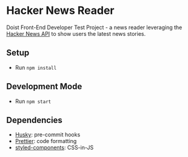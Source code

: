 # Hacker News Reader

Doist Front-End Developer Test Project - a news reader leveraging the [Hacker News API](https://github.com/HackerNews/API) to show users the latest news stories.


## Setup 
- Run `npm install`

## Development Mode
- Run `npm start`

## Dependencies
- [Husky](https://typicode.github.io/husky/#/): pre-commit hooks
- [Prettier](https://prettier.io/): code formatting
- [styled-components](https://styled-components.com/docs): CSS-in-JS